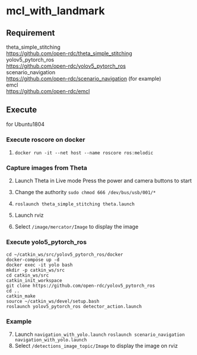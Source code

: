 # mcl_with_landmark

## Requirement
theta_simple_stitching  
https://github.com/open-rdc/theta_simple_stitching  
yolov5_pytorch_ros  
https://github.com/open-rdc/yolov5_pytorch_ros  
scenario_navigation  
https://github.com/open-rdc/scenario_navigation  (for example)  
emcl  
https://github.com/open-rdc/emcl  

## Execute
for Ubuntu1804

### Execute roscore on docker
1) `docker run -it --net host --name roscore ros:melodic`

### Capture images from Theta
2) Launch Theta in Live mode
Press the power and camera buttons to start

3) Change the authority
`sudo chmod 666 /dev/bus/usb/001/*`
4) `roslaunch theta_simple_stitching theta.launch`
5) Launch rviz
6) Select `/image/mercator/Image` to display the image

### Execute yolo5_pytorch_ros
```
cd ~/catkin_ws/src/yolov5_pytorch_ros/docker
docker-compose up -d
docker exec -it yolo bash
mkdir -p catkin_ws/src
cd catkin_ws/src
catkin_init_workspace
git clone https://github.com/open-rdc/yolov5_pytorch_ros
cd ..
catkin_make
source ~/catkin_ws/devel/setup.bash
roslaunch yolov5_pytorch_ros detector_action.launch
```

### Example
7) Launch `navigation_with_yolo.launch`
`roslaunch scenario_navigation navigation_with_yolo.launch`
8) Select `/detections_image_topic/Image` to display the image on rviz
